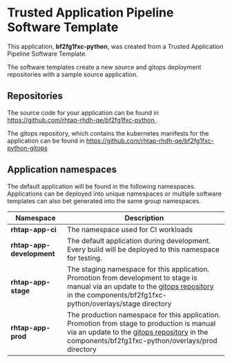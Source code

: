 # Trusted Application Pipeline Software Template

This application, **bf2fg1fxc-python**, was created from a Trusted Application Pipeline Software Template.

The software templates create a new source and gitops deployment repositories with a sample source application. 

## Repositories

The source code for your application can be found in [https://github.com/rhtap-rhdh-qe/bf2fg1fxc-python ](https://github.com/rhtap-rhdh-qe/bf2fg1fxc-python ).
 
The gitops repository, which contains the kubernetes manifests for the application can be found in 
[https://github.com/rhtap-rhdh-qe/bf2fg1fxc-python-gitops ](https://github.com/rhtap-rhdh-qe/bf2fg1fxc-python-gitops ) 

## Application namespaces 

The default application will be found in the following namespaces. Applications can be deployed into unique namespaces or multiple software templates can also bet generated into the same group namespaces.  

|  Namespace   |  Description   |  
| -------- | -------- |
| **rhtap-app-ci** | The namespace used for CI workloads |
| **rhtap-app-development** | The default application during development. Every build will be deployed to this namespace for testing. |
| **rhtap-app-stage** | The staging namespace for this application. Promotion from development to stage is manual via an update to the [gitops repository](https://github.com/rhtap-rhdh-qe/bf2fg1fxc-python-gitops ) in the components/bf2fg1fxc-python/overlays/stage directory |
| **rhtap-app-prod** | The production namespace for this application. Promotion from stage to production is manual via an update to the [gitops repository](https://github.com/rhtap-rhdh-qe/bf2fg1fxc-python-gitops ) in the components/bf2fg1fxc-python/overlays/prod directory |